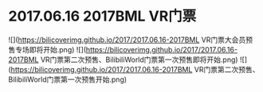 # 2017.06.16 2017BML VR门票
![](https://bilicoverimg.github.io/2017/2017.06.16-2017BML VR门票大会员预售专场即将开始.png)
![](https://bilicoverimg.github.io/2017/2017.06.16-2017BML VR门票第二次预售、BilibiliWorld门票第一次预售即将开始.png)
![](https://bilicoverimg.github.io/2017/2017.06.16-2017BML VR门票第二次预售、BilibiliWorld门票第一次预售开始.png)